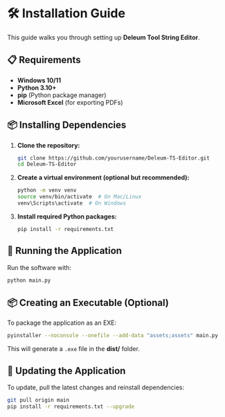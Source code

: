 # 🛠️ Installation Guide

This guide walks you through setting up **Deleum Tool String Editor**.

## 📋 Requirements
- **Windows 10/11**
- **Python 3.10+**
- **pip** (Python package manager)
- **Microsoft Excel** (for exporting PDFs)

## 📦 Installing Dependencies
1. **Clone the repository:**
   ```sh
   git clone https://github.com/yourusername/Deleum-TS-Editor.git
   cd Deleum-TS-Editor
   ```
2. **Create a virtual environment (optional but recommended):**
   ```sh
   python -m venv venv
   source venv/bin/activate  # On Mac/Linux
   venv\Scripts\activate  # On Windows
   ```
3. **Install required Python packages:**
   ```sh
   pip install -r requirements.txt
   ```

## 🚀 Running the Application
Run the software with:
```sh
python main.py
```

## 📦 Creating an Executable (Optional)
To package the application as an EXE:
```sh
pyinstaller --noconsole --onefile --add-data "assets;assets" main.py
```
This will generate a `.exe` file in the **dist/** folder.

## 🔄 Updating the Application
To update, pull the latest changes and reinstall dependencies:
```sh
git pull origin main
pip install -r requirements.txt --upgrade
```
